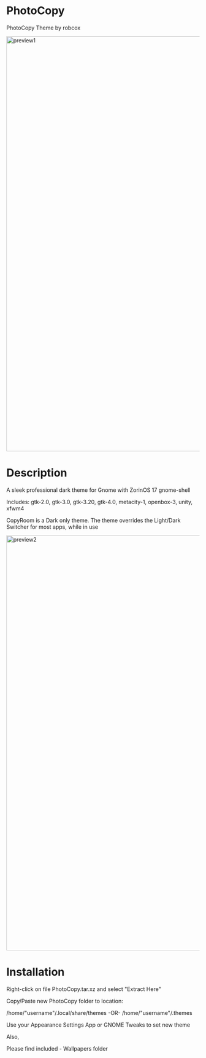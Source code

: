 # PhotoCopy
PhotoCopy Theme by robcox

<img width="1920" height="1080" alt="preview1" src="https://github.com/user-attachments/assets/40dd8bdb-fc47-4752-baa1-dfa8c6e862be" />

# Description
A sleek professional dark theme for Gnome with ZorinOS 17 gnome-shell

Includes: gtk-2.0, gtk-3.0, gtk-3.20, gtk-4.0, metacity-1, openbox-3, unity, xfwm4

CopyRoom is a Dark only theme. The theme overrides the Light/Dark Switcher for most apps, while in use

<img width="1920" height="1080" alt="preview2" src="https://github.com/user-attachments/assets/12056a94-6259-4083-b12f-13ec1c51b734" />

# Installation
Right-click on file PhotoCopy.tar.xz and select "Extract Here"

Copy/Paste new PhotoCopy folder to location:

/home/"username"/.local/share/themes
-OR-
/home/"username"/.themes

Use your Appearance Settings App or GNOME Tweaks to set new theme

Also,

Please find included - Wallpapers folder

